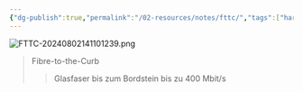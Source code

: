 ```yaml
---
{"dg-publish":true,"permalink":"/02-resources/notes/fttc/","tags":["hardware","netzwerk"],"noteIcon":"","updated":"2025-08-26T16:35:03.997+02:00"}
---
```


![FTTC-20240802141101239.png](/img/user/02%20-%20RESOURCES/Files/IMG/FTTC-20240802141101239.png)
>Fibre-to-the-Curb
>>Glasfaser bis zum Bordstein
>>bis zu 400 Mbit/s